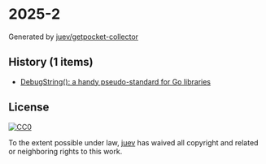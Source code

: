 # 2025-2

Generated by [juev/getpocket-collector](https://github.com/juev/getpocket-collector)

## History (1 items)

- [DebugString(): a handy pseudo-standard for Go libraries](https://dolthub.com/blog/2025-01-03-gos-debug-string-pseudo-standard/)

## License

[![CC0](https://mirrors.creativecommons.org/presskit/buttons/88x31/svg/cc-zero.svg)](https://creativecommons.org/publicdomain/zero/1.0/)

To the extent possible under law, [juev](https://github.com/juev) has waived all copyright and related or neighboring rights to this work.
